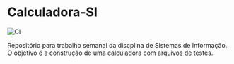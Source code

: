 # Calculadora-SI

![CI](https://github.com/ManuChristofalo/Calculadora-SI/actions/workflows/python-app.yml/badge.svg)

Repositório para trabalho semanal da discplina de Sistemas de Informação. O objetivo é a construção de uma calculadora com arquivos de testes.
